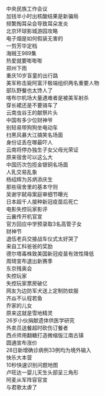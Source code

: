 中央民族工作会议  
加钱半小时出核酸结果是新骗局  
频繁掏耳朵会导致耳朵发炎  
北京环球影城游园攻略  
电子烟是如何假装无害的  
一剪芳华定档  
海贼王989集  
热爱就要嘭嘭嘭  
郑州下雨  
重庆10岁盲童的出行路  
美军称击毙阿富汗极端组织两名重要人物  
部队野餐也太馋人了  
喀布尔机场大量遇难者是被美军射杀  
穿长裙还是不要骑车了  
云南虫谷王的献祭片头  
中国有多少位财神爷  
别轻易带狗狗坐电动车  
扫黑风暴大江搞笑名场面  
身份证丢在哪最吓人  
云南将停办独生子女父母光荣证  
原来宿舍可以这么大  
中国历次包揽金银铜名场面  
人乳交易乱象  
杨绍辉为苏炳添庆生  
那些宿舍里的基本守则  
吴谢宇弑母案庭审细节曝光  
日本超千人接种新冠疫苗后死亡  
电影失控玩家影评  
云襄传开机官宣  
官方回应中学预录取3名高管子女  
财神节  
退伍老兵交接战车仪式太好哭了  
来自工科爸爸的奖励  
德尔塔毒株致美国新冠疫苗有效性降低  
周琦宣布退出新赛季  
东京残奥会  
失控玩家  
失控玩家票房破亿  
网友为边防军犬送上定制防蚊服  
齐焱不认程若鱼  
乔家的儿女  
原来这就是雪地精灵  
26岁小伙捐献遗体供医学研究  
外卖员送餐超时砍伤订餐者  
西点师用翻糖打造微缩版江南古镇  
圆通宣布涨价  
28日新增确诊病例33例均为境外输入  
快乐大本营  
10秒快速识别问题地图  
卢旺达一婴儿天生头部呈三角形  
阿麦从军阵容官宣  
与君歌太虐了  
